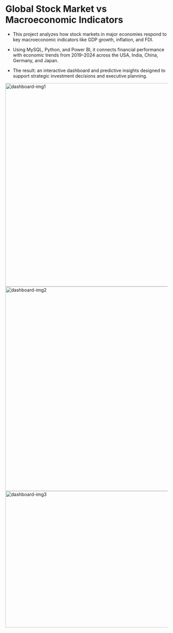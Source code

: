 # Global Stock Market vs Macroeconomic Indicators
- This project analyzes how stock markets in major economies respond to key macroeconomic indicators like GDP growth, inflation, and FDI.
- Using MySQL, Python, and Power BI, it connects financial performance with economic trends from 2019–2024 across the USA, India, China, Germany, and Japan.

- The result: an interactive dashboard and predictive insights designed to support strategic investment decisions and executive planning.

<img width="1471" height="633" alt="dashboard-img1" src="https://github.com/user-attachments/assets/9829d5be-bb44-48b3-aa5a-06cbcd02a768" />
<img width="1369" height="636" alt="dashboard-img2" src="https://github.com/user-attachments/assets/e9d3b130-a763-4a24-b4da-cab7bd4d0a0f" />
<img width="1266" height="425" alt="dashboard-img3" src="https://github.com/user-attachments/assets/131768cc-fc77-4e7e-884c-ad0aa9b5a07d" />
